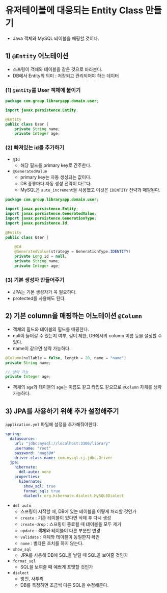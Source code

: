 # 유저테이블에 대응되는 Entity Class 만들기
- Java 객체와 MySQL 테이블을 매핑할 것이다.

## 1) `@Entity` 어노테이션
- 스프링이 객체와 테이블을 같은 것으로 바라본다.
- DB에서 Entity의 의미 : 저장되고 관리되어야 하는 데이터

### (1) `@Entity`를 User 객체에 붙이기
```java
package com.group.libraryapp.domain.user;

import javax.persistence.Entity;

@Entity
public class User {
    private String name;
    private Integer age;
```

### (2) 빠져있는 id를 추가하기
- `@Id`
	- 해당 필드를 primary key로 간주한다.
- `@GeneratedValue`
	- primary key는 자동 생성되는 값이다.
	- DB 종류마다 자동 생성 전략이 다르다.
	- MySQL은 `auto_increment`을 사용했고 이것은 `IDENTITY` 전략과 매핑된다.
```java
package com.group.libraryapp.domain.user;  
  
import javax.persistence.Entity;  
import javax.persistence.GeneratedValue;  
import javax.persistence.GenerationType;  
import javax.persistence.Id;
  
@Entity  
public class User {
  
    @Id  
    @GeneratedValue(strategy = GenerationType.IDENTITY)  
    private Long id = null;  
    private String name;  
    private Integer age;
```

### (3) 기본 생성자 만들어주기
- JPA는 기본 생성자가 꼭 필요하다.
- protected를 사용해도 된다.

## 2) 기본 column을 매핑하는 어노테이션 `@Column`
- 객체의 필드와 테이블의 필드를 매핑한다.
- null이 들어갈 수 있는지 여부, 길이 제한, DB에서의 column 이름 등을 설정할 수 있다.
- name이 같으면 생략 가능하다.
```java
@Column(nullable = false, length = 20, name = "name")  
private String name;

// 생략 가능
private Integer age;
```
- 객체의 `age`와 테이블의 `age`는 이름도 같고 타입도 같으므로 `@Column` 자체를 생략 가능하다.

## 3) JPA를 사용하기 위해 추가 설정해주기
`application.yml` 파일에 설정을 추가해줘야한다.
```yml
spring:  
  datasource:  
    url: "jdbc:mysql://localhost:3306/library"  
    username: "root"  
    password: "mag!@#"  
    driver-class-name: com.mysql.cj.jdbc.Driver  
  jpa:  
    hibernate:  
      ddl-auto: none  
    properties:  
      hibernate:  
        show_sql: true  
        format_sql: true  
        dialect: org.hibernate.dialect.MySQL8Dialect
```
- `ddl-auto`
	- 스프링이 시작할 때, DB에 있는 테이블을 어떻게 처리할 것인가
	- `create` : 기존 테이블이 있다면 삭제 후 다시 생성
	- `create-drop` : 스프링이 종료될 때 테이블을 모두 제거
	- `update` : 객체와 테이블이 다른 부분만 변경
	- `validate` : 객체와 테이블이 동일한지 확인
	- `none` : 별다른 조치를 하지 않는다.
- `show_sql`
	- JPA를 사용해 DB에 SQL을 날릴 때 SQL을 보여줄 것인가
- `format_sql`
	- SQL을 보여줄 때 예쁘게 포맷할 것인가
- `dialect`
	- 방언, 사투리
	- DB를 특정하면 조금씩 다른 SQL을 수정해준다.